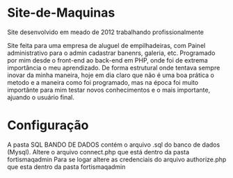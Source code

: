 # Site-de-Maquinas
Site desenvolvido em meado de 2012 trabalhando profissionalmente

Site feita para uma empresa de aluguel de empilhadeiras, com Painel administrativo para o admin cadastrar banenrs, galeria, etc. Programado por mim desde o front-end ao back-end em PHP, onde foi de extrema importância o meu aprendizado. De forma estrutural onde tentava sempre inovar da minha maneira, hoje em dia claro que não é uma boa prática o metodo e a maneira como foi programado, mas na época foi muito importânte para mim testar novos conhecimentos e o mais importante, ajuando o usuário final.

# Configuração
A pasta SQL BANDO DE DADOS contém o arquivo .sql do banco de dados (Mysql).
Altere o arquivo connect.php que está dentro da pasta fortismaqadmin
Para se logar altere as credenciais do arquivo authorize.php que esta dentro da pasta fortismaqadmin
